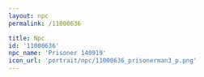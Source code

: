 ```yaml
---
layout: npc
permalink: /11000636

title: Npc
id: '11000636'
npc_name: 'Prisoner 140919'
icon_url: 'portrait/npc/11000636_prisonerman3_p.png'
---
```

